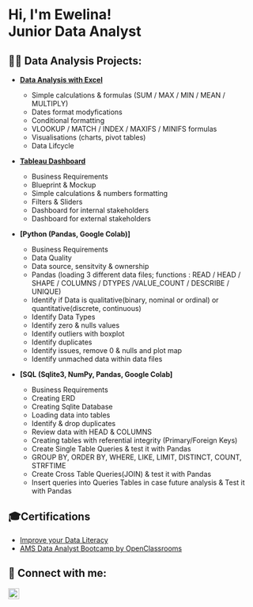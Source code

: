 <h1>Hi, I'm Ewelina! <br/><a>Junior Data Analyst</a></h1>

<h2>👨‍💻 Data Analysis Projects:</h2>

- <b>[Data Analysis with Excel](https://github.com/EwelinaSwiderska/DataAnalysisWithExcel)</b>

  - Simple calculations & formulas (SUM / MAX / MIN / MEAN / MULTIPLY)
  - Dates format modyfications
  - Conditional formatting 
  - VLOOKUP / MATCH / INDEX / MAXIFS / MINIFS formulas
  - Visualisations (charts, pivot tables)
  - Data Lifcycle
  
- <b>[Tableau Dashboard](https://github.com/EwelinaSwiderska/DataAnalysisWithTableau)</b>

  - Business Requirements
  - Blueprint & Mockup
  - Simple calculations & numbers formatting
  - Filters & Sliders
  - Dashboard for internal stakeholders
  - Dashboard for external stakeholders
  
- <b>[Python (Pandas, Google Colab)] </b>

  - Business Requirements
  - Data Quality
  - Data source, sensitvity & ownership
  - Pandas (loading 3 different data files; functions : READ / HEAD / SHAPE / COLUMNS / DTYPES /VALUE_COUNT / DESCRIBE / UNIQUE)
  - Identify if Data is qualitative(binary, nominal or ordinal) or quantitative(discrete, continuous)
  - Identify Data Types
  - Identify zero & nulls values
  - Identify outliers with boxplot
  - Identify duplicates
  - Identify issues, remove 0 & nulls and plot map 
  - Identify unmached data within data files
  
- <b>[SQL (Sqlite3, NumPy, Pandas, Google Colab]</b>

  - Business Requirements
  - Creating ERD
  - Creating Sqlite Database
  - Loading data into tables
  - Identify & drop duplicates
  - Review data with HEAD & COLUMNS
  - Creating tables with referential integrity (Primary/Foreign Keys)
  - Create Single Table Queries &  test it with Pandas
  - GROUP BY, ORDER BY, WHERE, LIKE, LIMIT, DISTINCT, COUNT, STRFTIME
  - Create Cross Table Queries(JOIN) & test it with Pandas
  - Insert queries into Queries Tables in case future analysis & Test it with Pandas

<h2>🎓Certifications</h2>

- [Improve your Data Literacy](https://github.com/EwelinaSwiderska/EwelinaSwiderska/files/11272970/2862265939.pdf)
- [AMS Data Analyst Bootcamp by OpenClassrooms](https://github.com/EwelinaSwiderska/EwelinaSwiderska/files/11272977/2023.DFE.Certificates_231.pdf)

<h2> 🤳 Connect with me:</h2>

[<img align="left" alt="EwelinaSwiderska | LinkedIn" width="22px" src="https://cdn.jsdelivr.net/npm/simple-icons@v3/icons/linkedin.svg" />][linkedin]

[linkedin]: https://linkedin.com/in/ewelinaswiderska

<!--
**joshmadakor1/joshmadakor1** is a ✨ _special_ ✨ repository because its `README.md` (this file) appears on your GitHub profile.

Here are some ideas to get you started:

- 🔭 I’m currently working on ...
- 🌱 I’m currently learning ...
- 👯 I’m looking to collaborate on ...
- 🤔 I’m looking for help with ...
- 💬 Ask me about ...
- 📫 How to reach me: ...
- 😄 Pronouns: ...
- ⚡ Fun fact: ...
-->
